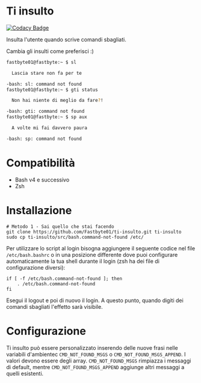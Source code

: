 # Ti insulto

[![Codacy Badge](https://api.codacy.com/project/badge/Grade/99fe9378af2e4194ab098e2c154b2ae7)](https://app.codacy.com/app/rogepix/ti-insulto?utm_source=github.com&utm_medium=referral&utm_content=Fastbyte01/ti-insulto&utm_campaign=Badge_Grade_Dashboard)

Insulta l'utente quando scrive comandi sbagliati.

Cambia gli insulti come preferisci :)

```bash
fastbyte01@fastbyte:~ $ sl

  Lascia stare non fa per te

-bash: sl: command not found
fastbyte01@fastbyte:~ $ gti status

  Non hai niente di meglio da fare?!

-bash: gti: command not found
fastbyte01@fastbyte:~ $ sp aux

  A volte mi fai davvero paura

-bash: sp: command not found
```

# Compatibilità
* Bash v4 e successivo
* Zsh

# Installazione

    # Metodo 1 - Sai quello che stai facendo
    git clone https://github.com/Fastbyte01/ti-insulto.git ti-insulto
    sudo cp ti-insulto/src/bash.command-not-found /etc/


Per utilizzare lo script al login bisogna aggiungere il seguente codice nel file  `/etc/bash.bashrc` o in una posizione differente dove puoi configurare automaticamente la tua shell durante il login (zsh ha dei file di configurazione diversi):
```
if [ -f /etc/bash.command-not-found ]; then
    . /etc/bash.command-not-found
fi
```
Esegui il logout e poi di nuovo il login. A questo punto, quando digiti dei comandi sbagliati l'effetto sarà visibile.

# Configurazione
Ti insulto può essere personalizzato inserendo delle nuove frasi nelle variabili d'ambientec `CMD_NOT_FOUND_MSGS` o `CMD_NOT_FOUND_MSGS_APPEND`. I valori devono essere degli array. `CMD_NOT_FOUND_MSGS` rimpiazza i messaggi di default, mentre `CMD_NOT_FOUND_MSGS_APPEND` aggiunge altri messaggi a quelli esistenti.
